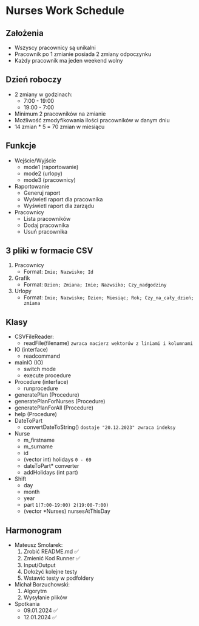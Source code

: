 # Nurses Work Schedule

## Założenia

- Wszyscy pracownicy są unikalni
- Pracownik po 1 zmianie posiada 2 zmiany odpoczynku
- Każdy pracownik ma jeden weekend wolny

## Dzień roboczy

- 2 zmiany w godzinach:
  - 7:00 - 19:00
  - 19:00 - 7:00
- Minimum 2 pracowników na zmianie
- Możliwość zmodyfikowania ilości pracowników w danym dniu 
- 14 zmian * 5 = 70 zmian w miesiącu

## Funkcje

- Wejście/Wyjście
    - mode1 (raportowanie)
    - mode2 (urlopy)
    - mode3 (pracownicy)
- Raportowanie
    - Generuj raport
    - Wyświetl raport dla pracownika
    - Wyświetl raport dla zarządu
- Pracownicy
    - Lista pracowników
    - Dodaj pracownika
    - Usuń pracownika

## 3 pliki w formacie CSV

1. Pracownicy 
    - Format: `Imie; Nazwisko; Id`
2. Grafik
    - Format: `Dzien; Zmiana; Imie; Nazwsiko; Czy_nadgodziny`
3. Urlopy
    - Format: `Imie; Nazwisko; Dzien; Miesiąc; Rok; Czy_na_cały_dzień; zmiana`

## Klasy

- CSVFileReader:
    - readFile(filename) `zwraca macierz wektorów z liniami i kolumnami`
- IO (interface)
    - readcommand
- mainIO (IO)
    - switch mode
    - execute procedure
- Procedure (interface)
    - runprocedure
- generatePlan (Procedure)
- generatePlanForNurses (Procedure)
- generatePlanForAll (Procedure)
- help (Procedure)
- DateToPart
    - convertDateToString() `dostaje "20.12.2023" zwraca indeksy`
- Nurse
    - m_firstname
    - m_surname
    - id
    - (vector int) holidays `0 - 69`
    - dateToPart* converter
    - addHolidays (int part)
- Shift
    - day
    - month
    - year
    - part `1(7:00-19:00) 2(19:00-7:00)`
    - (vector *Nurses) nursesAtThisDay

## Harmonogram
- Mateusz Smolarek:
    1. Zrobić README.md :white_check_mark:
    2. Zmienić Kod Runner :white_check_mark:
    3. Input/Output
    4. Dołożyć kolejne testy
    5. Wstawić testy w podfoldery
- Michał Borzuchowski:
    1. Algorytm
    2. Wysyłanie plików
- Spotkania
    - 09.01.2024 :white_check_mark:
    - 12.01.2024 :white_check_mark:
